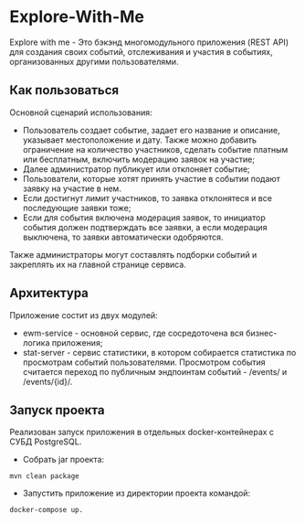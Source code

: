 # Explore-With-Me

Explore with me - Это бэкэнд многомодульного приложения (REST API) для создания своих событий, отслеживания и участия в событиях, организованных другими пользователями.

## Как пользоваться
Основной сценарий использования:
 - Пользователь создает событие, задает его название и описание, указывает местоположение и дату. Также можно добавить 
ограничение на количество участников, сделать событие платным или бесплатным, включить модерацию заявок на участие;
 - Далее администратор публикует или отклоняет событие;
 - Пользователи, которые хотят принять участие в событии подают заявку на участие в нем.
 - Если достигнут лимит участников, то заявка отклонятеся и все последующие заявки тоже;
 - Если для события включена модерация заявок, то инициатор события должен подтверждать все заявки, а если модерация выключена, то заявки
автоматически одобряются.

Также администраторы могут составлять подборки событий и закреплять их на главной странице сервиса.

## Архитектура
Приложение состит из двух модулей:
* ewm-service - основной сервис, где сосредоточена вся бизнес-логика приложения;
* stat-server - сервис статистики, в котором собирается статистика по просмотрам событий пользователями. Просмотром события считается переход по публичным эндпоинтам событий - /events/ и /events/{id}/.

## Запуск проекта
Реализован запуск приложения в отдельных docker-контейнерах с CУБД PostgreSQL.
* Собрать jar проекта:
```shell
mvn clean package
```
* Запустить приложение из директории проекта командой:
```shell
docker-compose up.
```
